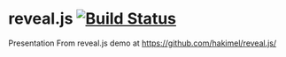 # reveal.js [![Build Status](https://travis-ci.org/hakimel/reveal.js.svg?branch=master)](https://travis-ci.org/hakimel/reveal.js)

Presentation From reveal.js demo  at <a href="https://github.com/hakimel/reveal.js/">https://github.com/hakimel/reveal.js/</a>